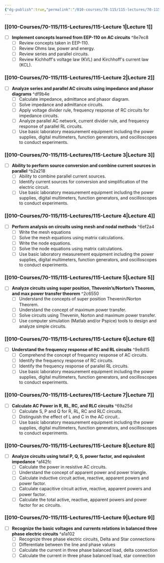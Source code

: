 ```yaml
---
{"dg-publish":true,"permalink":"/010-courses/70-115/115-lectures/70-115-lesson-plan/","dgHomeLink":true,"dgPassFrontmatter":false,"dgShowBacklinks":true,"dgShowLocalGraph":true,"dgShowInlineTitle":false}
---
```



### [[010-Courses/70-115/115-Lectures/115-Lecture 1|Lecture 1]]

- [ ] **Implement concepts learned from EEP-110 on AC circuits**	 ^8e7ec8
	- [ ] Review concepts taken in EEP-110.
	- [ ] Review Ohms law, power and energy. 
	- [ ] Review series and parallel circuits.
	- [ ] Review Kichhoff's voltage law (KVL) and Kirchhoff's current law (KCL).

### [[010-Courses/70-115/115-Lectures/115-Lecture 2|Lecture 2]]

- [ ] **Analyze series and parallel AC circuits using impedance and phasor diagrams** ^df9b4e
	- [ ] Calculate impedance, admittance and phasor diagram.
	- [ ] Solve impedance and admittance circuits.
	- [ ] Apply voltage divider rule, frequency response of RC circuits for impedance circuits.
	- [ ] Analyze parallel AC network, current divider rule, and frequency response of parallel RL circuits.
	- [ ] Use basic laboratory measurement equipment including the power supplies, digital multimeters, function generators, and oscilloscopes to conduct experiments.

### [[010-Courses/70-115/115-Lectures/115-Lecture 3|Lecture 3]]

- [ ] **Ability to perform source conversion and combine current sources in parallel** ^b2a218
	- [ ] Ability to combine parallel current sources.
	- [ ] Identify current sources for conversion and simplification of the electric circuit.
	- [ ] Use basic laboratory measurement equipment including the power supplies, digital multimeters, function generators, and oscilloscopes to conduct experiments.

### [[010-Courses/70-115/115-Lectures/115-Lecture 4|Lecture 4]]

- [ ] **Perform analysis on circuits using mesh and nodal methods** ^6ef2a4
	- [ ] Write the mesh equations 
	- [ ] Solve the mesh equations using matrix calculations.
	- [ ] Write the node equations.
	- [ ] Solve the node equations using matrix calculations.
	- [ ] Use basic laboratory measurement equipment including the power supplies, digital multimeters, function generators, and oscilloscopes to conduct experiments.

### [[010-Courses/70-115/115-Lectures/115-Lecture 5|Lecture 5]]

- [ ] **Analyze circuits using super position, Thevenin’s/Norton’s Theorem, and max power transfer theorem** ^2c6550
	- [ ] Understand the concepts of super position Thevenin/Norton Theorem.
	- [ ] Understand the concept of maximum power transfer.
	- [ ] Solve circuits using Thevenin, Norton and maximum power transfer.
	- [ ] Use computer simulation (Matlab and/or Pspice) tools to design and analyze simple circuits.

### [[010-Courses/70-115/115-Lectures/115-Lecture 6|Lecture 6]]

- [ ] **Understand the frequency response of RC and RL circuits**	 ^9e8d15
	- [ ] Comprehend  the concept of frequency response of AC circuits.
	- [ ] Identify the frequency response of RC circuits.
	- [ ] Identify the frequency response of parallel RL circuits.
	- [ ] Use basic laboratory measurement equipment including the power supplies, digital multimeters, function generators, and oscilloscopes to conduct experiments.

### [[010-Courses/70-115/115-Lectures/115-Lecture 7|Lecture 7]]

- [ ] **Calculate AC Power in R, RL, RC, and RLC circuits** ^69a25d
	- [ ] Calculate S, P and Q for R, RL, RC and RLC circuits.
	- [ ] Distinguish the effect of L and C in the AC circuit..
	- [ ] Use basic laboratory measurement equipment including the power supplies, digital multimeters, function generators, and oscilloscopes to conduct experiments.

### [[010-Courses/70-115/115-Lectures/115-Lecture 8|Lecture 8]]

- [ ] **Analyze circuits using total P, Q, S, power factor, and equivalent impedance** ^af42fc
	- [ ] Calculate the power in resistive AC circuits.
	- [ ] Understand the concept of apparent power and power triangle.
	- [ ] Calculate inductive circuit active, reactive, apparent powers and power factor.
	- [ ] Calculate capacitive circuit active, reactive, apparent powers and power factor.
	- [ ] Calculate the total active, reactive, apparent powers and power factor for ac circuits.

### [[010-Courses/70-115/115-Lectures/115-Lecture 9|Lecture 9]]

- [ ] **Recognize the basic voltages and currents relations in balanced three phase electric circuits** ^a1a102
	- [ ] Recognize three phase electric circuits, Delta and Star connections
	- [ ] Differentiate between the line and phase values
	- [ ] Calculate the current in three phase balanced load, delta connection 
	- [ ] Calculate the current in three phase balanced load, star connection